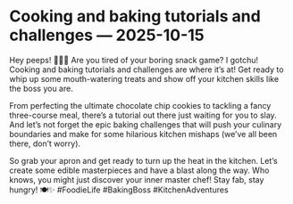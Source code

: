 # Cooking and baking tutorials and challenges — 2025-10-15

Hey peeps! 👩‍🍳🍰 Are you tired of your boring snack game? I gotchu! Cooking and baking tutorials and challenges are where it’s at! Get ready to whip up some mouth-watering treats and show off your kitchen skills like the boss you are.

From perfecting the ultimate chocolate chip cookies to tackling a fancy three-course meal, there’s a tutorial out there just waiting for you to slay. And let’s not forget the epic baking challenges that will push your culinary boundaries and make for some hilarious kitchen mishaps (we’ve all been there, don’t worry).

So grab your apron and get ready to turn up the heat in the kitchen. Let’s create some edible masterpieces and have a blast along the way. Who knows, you might just discover your inner master chef! Stay fab, stay hungry! 🍽️✨ #FoodieLife #BakingBoss #KitchenAdventures